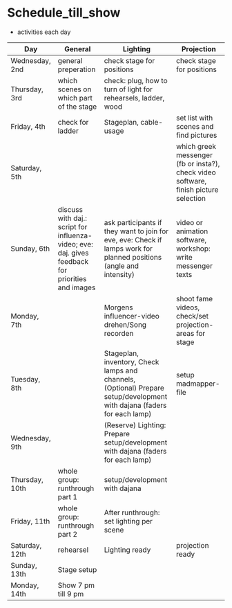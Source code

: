 # Schedule_till_show
* activities each day

| Day           | General             | Lighting          | Projection      |
|---------------|---------------------|-------------------|-----------------|
| Wednesday, 2nd| general preperation | check stage for positions  | check stage for positions  |
| Thursday, 3rd | which scenes on which part of the stage  | check: plug, how to turn of light for rehearsels, ladder, wood  |   |
| Friday, 4th   | check for ladder    | Stageplan, cable-usage  |  set list with scenes and find pictures |
| Saturday, 5th |                     |    | which greek messenger (fb or insta?), check video software, finish picture selection  |
| Sunday, 6th   | discuss with daj.: script for influenza-video; eve: daj. gives feedback for priorities and images | ask participants if they want to join for eve, eve: Check if lamps work for planned positions (angle and intensity) | video or animation software, workshop: write messenger texts  |
| Monday, 7th   |                    |Morgens influencer-video drehen/Song recorden  | shoot fame videos, check/set projection-areas for stage |
| Tuesday, 8th  |                    | Stageplan, inventory, Check lamps and channels, (Optional) Prepare setup/development with dajana (faders for each lamp)  | setup madmapper-file |
| Wednesday, 9th|                    | (Reserve) Lighting: Prepare setup/development with dajana (faders for each lamp)  |   |
| Thursday, 10th| whole group: runthrough part 1 | setup/development with dajana  |   |
| Friday, 11th  | whole group: runthrough part 2 | After runthrough: set lighting per scene  |   |
| Saturday, 12th| rehearsel          | Lighting ready  | projection ready  |
| Sunday, 13th  | Stage setup        |   |   |
| Monday, 14th  | Show 7 pm till 9 pm|   |   |
